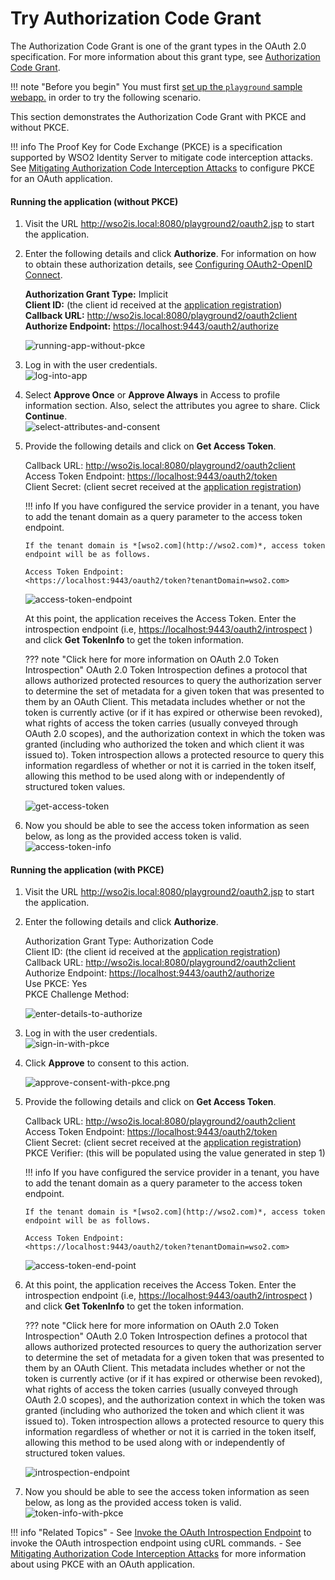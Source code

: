 # Try Authorization Code Grant

The Authorization Code Grant is one of the grant types in the OAuth 2.0
specification. For more information about this grant type, see
[Authorization Code Grant](../../learn/authorization-code-grant).

!!! note "Before you begin" 
    You must first
    [set up the `playground` sample webapp.](../../develop/deploying-the-sample-app/#deploying-playground2-webapp)
    in order to try the following scenario.   

This section demonstrates the Authorization Code Grant with PKCE and
without PKCE.

!!! info 
    The Proof Key for Code Exchange (PKCE) is a specification supported by
    WSO2 Identity Server to mitigate code interception attacks. See
    [Mitigating Authorization Code Interception
    Attacks](../../administer/mitigating-authorization-code-interception-attacks)
    to configure PKCE for an OAuth application.

#### **Running the application (without PKCE)**

1.  Visit the URL <http://wso2is.local:8080/playground2/oauth2.jsp> to
    start the application.

2.  Enter the following details and click **Authorize**. For
    information on how to obtain these authorization details, see
    [Configuring OAuth2-OpenID
    Connect](../../learn/configuring-oauth2-openid-connect).

    **Authorization Grant Type:** Implicit  
    **Client ID:** (the client id received at the [application
                                    registration](../../develop/deploying-the-sample-app/#configuring-service-provider_1))  
    **Callback URL:**
    <http://wso2is.local:8080/playground2/oauth2client>  
    **Authorize Endpoint:** <https://localhost:9443/oauth2/authorize>

      
    ![running-app-without-pkce](../assets/img/using-wso2-identity-server/running-app-without-pkce.png) 

3.  Log in with the user credentials.  
    ![log-into-app](../assets/img/using-wso2-identity-server/log-into-app.png) 

      

4.  Select **Approve Once** or **Approve Always** in Access to profile
    information section. Also, select the attributes you agree to share.
    Click **Continue**.  
    ![select-attributes-and-consent](../assets/img/using-wso2-identity-server/select-attributes-and-consent.png) 

      

5.  Provide the following details and click on **Get Access Token**.

    Callback URL: <http://wso2is.local:8080/playground2/oauth2client>  
    Access Token Endpoint: <https://localhost:9443/oauth2/token>  
    Client Secret: (client secret received at the [application
                                    registration](../../develop/deploying-the-sample-app/#configuring-service-provider_1))  

    !!! info 
        If you have configured the service provider in a tenant, you have to
        add the tenant domain as a query parameter to the access token
        endpoint.

        If the tenant domain is *[wso2.com](http://wso2.com)*, access token
        endpoint will be as follows.

        Access Token Endpoint:
        <https://localhost:9443/oauth2/token?tenantDomain=wso2.com>

    ![access-token-endpoint](../assets/img/using-wso2-identity-server/access-token-endpoint.png)   
      

    At this point, the application receives the Access Token. Enter the
    introspection endpoint (i.e,
    <https://localhost:9443/oauth2/introspect> ) and click **Get
    TokenInfo** to get the token information.  
      

    ??? note "Click here for more information on OAuth 2.0 Token Introspection"
        OAuth 2.0 Token Introspection defines a protocol that allows
        authorized protected resources to query the authorization server to
        determine the set of metadata for a given token that was presented
        to them by an OAuth Client. This metadata includes whether or not
        the token is currently active (or if it has expired or otherwise
        been revoked), what rights of access the token carries (usually
        conveyed through OAuth 2.0 scopes), and the authorization context in
        which the token was granted (including who authorized the token and
        which client it was issued to). Token introspection allows a
        protected resource to query this information regardless of whether
        or not it is carried in the token itself, allowing this method to be
        used along with or independently of structured token values.

    ![get-access-token](../assets/img/using-wso2-identity-server/get-access-token.png)

6.  Now you should be able to see the access token information as seen
    below, as long as the provided access token is valid.  
    ![access-token-info](../assets/img/using-wso2-identity-server/access-token-info.png)

#### **Running the application (with PKCE)**

1.  Visit the URL <http://wso2is.local:8080/playground2/oauth2.jsp> to
    start the application.

2.  Enter the following details and click **Authorize**.

    Authorization Grant Type: Authorization Code  
    Client ID: (the client id received at the [application
                                    registration](../../develop/deploying-the-sample-app/#configuring-service-provider_1))  
    Callback URL: <http://wso2is.local:8080/playground2/oauth2client>  
    Authorize Endpoint: <https://localhost:9443/oauth2/authorize>  
    Use PKCE: Yes  
    PKCE Challenge Method:

    ![enter-details-to-authorize](../assets/img/using-wso2-identity-server/enter-details-to-authorize.png)

      

3.  Log in with the user credentials.  
    ![sign-in-with-pkce](../assets/img/using-wso2-identity-server/sign-in-with-pkce.png)

4.  Click **Approve** to consent to this action.

    ![approve-consent-with-pkce.png](../assets/img/using-wso2-identity-server/approve-consent-with-pkce.png)

5.  Provide the following details and click on **Get Access Token**.

    Callback URL: <http://wso2is.local:8080/playground2/oauth2client>  
    Access Token Endpoint: <https://localhost:9443/oauth2/token>  
    Client Secret: (client secret received at the [application
                                        registration](../../develop/deploying-the-sample-app/#configuring-service-provider_1))    
    PKCE Verifier: (this will be populated using the value generated in
    step 1)

    !!! info 
        If you have configured the service provider in a tenant, you have to
        add the tenant domain as a query parameter to the access token
        endpoint.

        If the tenant domain is *[wso2.com](http://wso2.com)*, access token
        endpoint will be as follows.

        Access Token Endpoint:
        <https://localhost:9443/oauth2/token?tenantDomain=wso2.com>

    ![access-token-end-point](../assets/img/using-wso2-identity-server/access-token-end-point.png)  
      

6.  At this point, the application receives the Access Token. Enter the
    introspection endpoint (i.e,
    <https://localhost:9443/oauth2/introspect> ) and click **Get
    TokenInfo** to get the token information.

    ??? note "Click here for more information on OAuth 2.0 Token Introspection"
        OAuth 2.0 Token Introspection defines a protocol that allows
        authorized protected resources to query the authorization server to
        determine the set of metadata for a given token that was presented
        to them by an OAuth Client. This metadata includes whether or not
        the token is currently active (or if it has expired or otherwise
        been revoked), what rights of access the token carries (usually
        conveyed through OAuth 2.0 scopes), and the authorization context in
        which the token was granted (including who authorized the token and
        which client it was issued to). Token introspection allows a
        protected resource to query this information regardless of whether
        or not it is carried in the token itself, allowing this method to be
        used along with or independently of structured token values.

      
    ![introspection-endpoint](../assets/img/using-wso2-identity-server/introspection-endpoint.png)

7.  Now you should be able to see the access token information as seen
    below, as long as the provided access token is valid.  
    ![token-info-with-pkce](../assets/img/using-wso2-identity-server/token-info-with-pkce.png) 

!!! info "Related Topics"
    -   See [Invoke the OAuth Introspection
        Endpoint](../../learn/invoke-the-oauth-introspection-endpoint)
        to invoke the OAuth introspection endpoint using cURL commands.
    -   See [Mitigating Authorization Code Interception
        Attacks](../../administer/mitigating-authorization-code-interception-attacks)
        for more information about using PKCE with an OAuth application.
